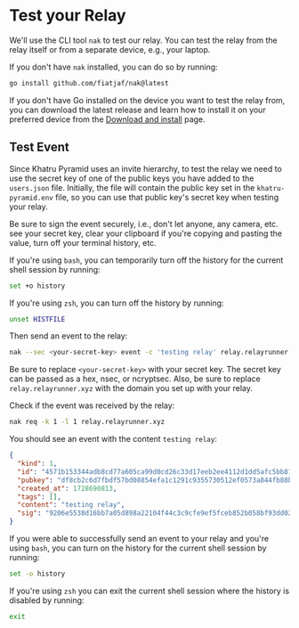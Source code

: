 # Test your Relay

We'll use the CLI tool `nak` to test our relay. You can test the relay from the relay itself or from a separate device, e.g., your laptop.

If you don't have `nak` installed, you can do so by running:

```bash
go install github.com/fiatjaf/nak@latest
```

If you don't have Go installed on the device you want to test the relay from, you can download the latest release and learn how to install it on your preferred device from the [Download and install](https://go.dev/doc/install "Download and install") page.

## Test Event

Since Khatru Pyramid uses an invite hierarchy, to test the relay we need to use the secret key of one of the public keys you have added to the `users.json` file. Initially, the file will contain the public key set in the `khatru-pyramid.env` file, so you can use that public key's secret key when testing your relay.

Be sure to sign the event securely, i.e., don't let anyone, any camera, etc. see your secret key, clear your clipboard if you're copying and pasting the value, turn off your terminal history, etc.

If you're using `bash`, you can temporarily turn off the history for the current shell session by running:

```bash
set +o history
```

If you're using `zsh`, you can turn off the history by running:

```bash
unset HISTFILE
```

Then send an event to the relay:

```bash
nak --sec <your-secret-key> event -c 'testing relay' relay.relayrunner.xyz
```

Be sure to replace `<your-secret-key>` with your secret key. The secret key can be passed as a hex, nsec, or ncryptsec. Also, be sure to replace `relay.relayrunner.xyz` with the domain you set up with your relay.

Check if the event was received by the relay:

```bash
nak req -k 1 -l 1 relay.relayrunner.xyz
```

You should see an event with the content `testing relay`:

```json
{
  "kind": 1,
  "id": "4571b153344adb8cd77a605ca99d0cd26c33d17eeb2ee4112d1dd5afc5bb8189",
  "pubkey": "df8cb2c6d7fbdf57bd08854efa1c1291c9355730512ef0573a844fb88b869a36",
  "created_at": 1728690813,
  "tags": [],
  "content": "testing relay",
  "sig": "9206e5538d16bb7a05d898a22104f44c3c9cfe9ef5fceb852b058bf93dd021bbfd28c22f5b67b2ce9e721f982d54671e6038ba6635835bbff367ba9e878228ba"
}
```

If you were able to successfully send an event to your relay and you're using `bash`, you can turn on the history for the current shell session by running:

```bash
set -o history
```

If you're using `zsh` you can exit the current shell session where the history is disabled by running:

```bash
exit
```
